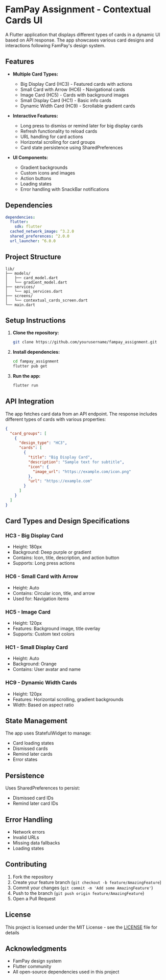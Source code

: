 # FamPay Assignment - Contextual Cards UI

A Flutter application that displays different types of cards in a dynamic UI based on API response. The app showcases various card designs and interactions following FamPay's design system.

## Features

- **Multiple Card Types:**
  - Big Display Card (HC3) - Featured cards with actions
  - Small Card with Arrow (HC6) - Navigational cards
  - Image Card (HC5) - Cards with background images
  - Small Display Card (HC1) - Basic info cards
  - Dynamic Width Card (HC9) - Scrollable gradient cards

- **Interactive Features:**
  - Long press to dismiss or remind later for big display cards
  - Refresh functionality to reload cards
  - URL handling for card actions
  - Horizontal scrolling for card groups
  - Card state persistence using SharedPreferences

- **UI Components:**
  - Gradient backgrounds
  - Custom icons and images
  - Action buttons
  - Loading states
  - Error handling with SnackBar notifications

## Dependencies

```yaml
dependencies:
  flutter:
    sdk: flutter
  cached_network_image: ^3.2.0
  shared_preferences: ^2.0.0
  url_launcher: ^6.0.0
```

## Project Structure

```
lib/
├── models/
│   ├── card_model.dart
│   └── gradient_model.dart
├── services/
│   └── api_services.dart
├── screens/
│   └── contextual_cards_screen.dart
└── main.dart
```

## Setup Instructions

1. **Clone the repository:**
   ```bash
   git clone https://github.com/yourusername/fampay_assignment.git
   ```

2. **Install dependencies:**
   ```bash
   cd fampay_assignment
   flutter pub get
   ```

3. **Run the app:**
   ```bash
   flutter run
   ```

## API Integration

The app fetches card data from an API endpoint. The response includes different types of cards with various properties:

```json
{
  "card_groups": [
    {
      "design_type": "HC3",
      "cards": [
        {
          "title": "Big Display Card",
          "description": "Sample text for subtitle",
          "icon": {
            "image_url": "https://example.com/icon.png"
          },
          "url": "https://example.com"
        }
      ]
    }
  ]
}
```

## Card Types and Design Specifications

### HC3 - Big Display Card
- Height: 180px
- Background: Deep purple or gradient
- Contains: Icon, title, description, and action button
- Supports: Long press actions

### HC6 - Small Card with Arrow
- Height: Auto
- Contains: Circular icon, title, and arrow
- Used for: Navigation items

### HC5 - Image Card
- Height: 120px
- Features: Background image, title overlay
- Supports: Custom text colors

### HC1 - Small Display Card
- Height: Auto
- Background: Orange
- Contains: User avatar and name

### HC9 - Dynamic Width Cards
- Height: 120px
- Features: Horizontal scrolling, gradient backgrounds
- Width: Based on aspect ratio

## State Management

The app uses StatefulWidget to manage:
- Card loading states
- Dismissed cards
- Remind later cards
- Error states

## Persistence

Uses SharedPreferences to persist:
- Dismissed card IDs
- Remind later card IDs

## Error Handling

- Network errors
- Invalid URLs
- Missing data fallbacks
- Loading states

## Contributing

1. Fork the repository
2. Create your feature branch (`git checkout -b feature/AmazingFeature`)
3. Commit your changes (`git commit -m 'Add some AmazingFeature'`)
4. Push to the branch (`git push origin feature/AmazingFeature`)
5. Open a Pull Request

## License

This project is licensed under the MIT License - see the [LICENSE](LICENSE) file for details

## Acknowledgments

- FamPay design system
- Flutter community
- All open-source dependencies used in this project
